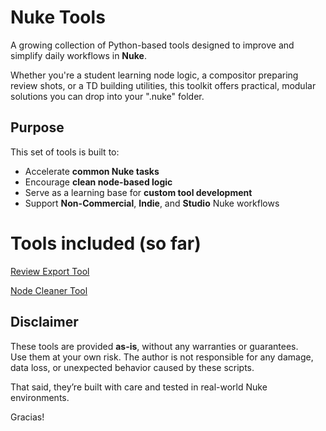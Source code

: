 # Nuke Tools

A growing collection of Python-based tools designed to improve and simplify daily workflows in **Nuke**.

Whether you're a student learning node logic, a compositor preparing review shots, or a TD building utilities, this toolkit offers practical, modular solutions you can drop into your ".nuke" folder.

## Purpose

This set of tools is built to:

- Accelerate **common Nuke tasks**
- Encourage **clean node-based logic**
- Serve as a learning base for **custom tool development**
- Support **Non-Commercial**, **Indie**, and **Studio** Nuke workflows

# Tools included (so far)
[Review Export Tool](https://github.com/Chilanguiux/nuke_tools/tree/main/review_export_tool)

[Node Cleaner Tool](https://github.com/Chilanguiux/nuke_tools/tree/main/node_cleaner_tool)

## Disclaimer

These tools are provided **as-is**, without any warranties or guarantees.  
Use them at your own risk. The author is not responsible for any damage, data loss, or unexpected behavior caused by these scripts.

That said, they’re built with care and tested in real-world Nuke environments.

Gracias!
